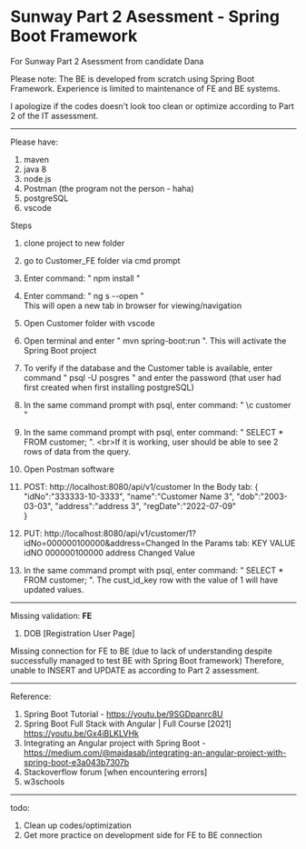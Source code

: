 # Sunway Part 2 Asessment - Spring Boot Framework 
For Sunway Part 2 Asessment from candidate Dana

Please note:
The BE is developed from scratch using Spring Boot Framework. Experience is limited to maintenance of FE and BE systems.

I apologize if the codes doesn't look too clean or optimize according to Part 2 of the IT assessment. 
***
Please have:
1) maven
2) java 8
3) node.js
4) Postman (the program not the person - haha)
5) postgreSQL
6) vscode

Steps 
1) clone project to new folder
2) go to Customer_FE folder via cmd prompt
3) Enter command: " npm install "
4) Enter command: " ng s --open "<br>
This will open a new tab in browser for viewing/navigation

5) Open Customer folder with vscode
6) Open terminal and enter " mvn spring-boot:run ".
This will activate the Spring Boot project

7) To verify if the database and the Customer table is available, enter command " psql -U posgres " and enter the password (that user had first created when first installing postgreSQL)
8) In the same command prompt with psql, enter command: " \c customer "
9) In the same command prompt with psql, enter command: " SELECT * FROM customer; ". <br\>If it is working, user should be able to see 2 rows of data from the query.

10) Open Postman software
11) POST: http://localhost:8080/api/v1/customer
In the Body tab:
{
    "idNo":"333333-10-3333",
    "name":"Customer Name 3",
    "dob":"2003-03-03",
    "address":"address 3",
    "regDate":"2022-07-09"    
}

12) PUT: http://localhost:8080/api/v1/customer/1?idNo=000000100000&address=Changed 
In the Params tab:
KEY   VALUE
idNO  000000100000
address Changed Value

13) In the same command prompt with psql, enter command: " SELECT * FROM customer; ". The cust_id_key row with the value of 1 will have updated values.



***
Missing validation:
__FE__
1) DOB [Registration User Page]

Missing connection for FE to BE (due to lack of understanding despite successfully managed to test BE with Spring Boot framework)
Therefore, unable to INSERT and UPDATE as according to Part 2 assessment.

***
Reference:
1) Spring Boot Tutorial - https://youtu.be/9SGDpanrc8U
2) Spring Boot Full Stack with Angular | Full Course [2021]  https://youtu.be/Gx4iBLKLVHk
3) Integrating an Angular project with Spring Boot - https://medium.com/@majdasab/integrating-an-angular-project-with-spring-boot-e3a043b7307b
4) Stackoverflow forum [when encountering errors]
5) w3schools


***
todo:
1) Clean up codes/optimization
2) Get more practice on development side for FE to BE connection
